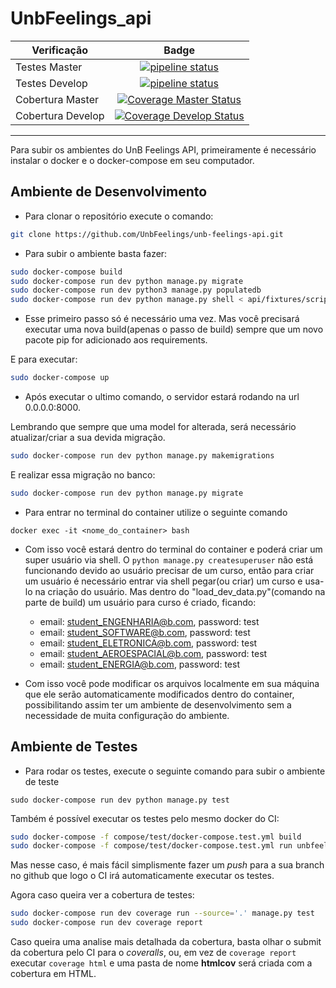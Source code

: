# UnbFeelings_api

| Verificação       | Badge         |
| ------------------|:-------------:|
| Testes Master     | [![pipeline status](https://gitlab.com/UnbFeelings/unb-feelings-api/badges/master/pipeline.svg)](https://gitlab.com/UnbFeelings/unb-feelings-api/commits/master) |
| Testes Develop    | [![pipeline status](https://gitlab.com/UnbFeelings/unb-feelings-api/badges/develop/pipeline.svg)](https://gitlab.com/UnbFeelings/unb-feelings-api/commits/master) |
| Cobertura Master  | [![Coverage Master Status](https://coveralls.io/repos/github/UnbFeelings/unb-feelings-api/badge.svg?branch=master)](https://coveralls.io/github/UnbFeelings/unb-feelings-api?branch=master) |
| Cobertura Develop | [![Coverage Develop Status](https://coveralls.io/repos/github/UnbFeelings/unb-feelings-api/badge.svg?branch=develop)](https://coveralls.io/github/UnbFeelings/unb-feelings-api?branch=develop) |

***

Para subir os ambientes do UnB Feelings API, primeiramente é necessário instalar o docker e o docker-compose em seu computador.

## Ambiente de Desenvolvimento

* Para clonar o repositório execute o comando:
```bash
git clone https://github.com/UnbFeelings/unb-feelings-api.git
```

* Para subir o ambiente basta fazer:
```bash
sudo docker-compose build
sudo docker-compose run dev python manage.py migrate
sudo docker-compose run dev python3 manage.py populatedb
sudo docker-compose run dev python manage.py shell < api/fixtures/scripts/load_dev_data.py
```
* Esse primeiro passo só é necessário uma vez. Mas você precisará executar uma nova build(apenas o passo de build) sempre que um novo pacote pip for adicionado aos requirements.

E para executar:
```bash
sudo docker-compose up
```
* Após executar o ultimo comando, o servidor estará rodando na url 0.0.0.0:8000.

Lembrando que sempre que uma model for alterada, será necessário atualizar/criar a sua devida migração.
```bash
sudo docker-compose run dev python manage.py makemigrations
```
E realizar essa migração no banco:
```bash
sudo docker-compose run dev python manage.py migrate
```

* Para entrar no terminal do container utilize o seguinte comando
```
docker exec -it <nome_do_container> bash
```

* Com isso você estará dentro do terminal do container e poderá criar um super usuário via shell.
O ```python manage.py createsuperuser``` não está funcionando
devido ao usuário precisar de um curso, então para criar um usuário é necessário entrar via shell pegar(ou criar) um curso e usa-lo na criação do usuário. Mas dentro do "load_dev_data.py"(comando na parte de build) um usuário para curso é criado, ficando:
    * email: student_ENGENHARIA@b.com, password: test
    * email: student_SOFTWARE@b.com, password: test
    * email: student_ELETRONICA@b.com, password: test
    * email: student_AEROESPACIAL@b.com, password: test
    * email: student_ENERGIA@b.com, password: test

* Com isso você pode modificar os arquivos localmente em sua máquina que ele serão automaticamente modificados dentro do container, possibilitando assim ter um ambiente de desenvolvimento sem a necessidade de muita configuração do ambiente.

## Ambiente de Testes

* Para rodar os testes, execute o seguinte comando para subir o ambiente de teste
```
sudo docker-compose run dev python manage.py test
```

Também é possível executar os testes pelo mesmo docker do CI:
```bash
sudo docker-compose -f compose/test/docker-compose.test.yml build
sudo docker-compose -f compose/test/docker-compose.test.yml run unbfeelings-test python manage.py test
```

Mas nesse caso, é mais fácil simplismente fazer um _push_ para a sua branch no github que logo o CI irá automaticamente executar os testes.

Agora caso queira ver a cobertura de testes:
```bash
sudo docker-compose run dev coverage run --source='.' manage.py test
sudo docker-compose run dev coverage report
```

Caso queira uma analise mais detalhada da cobertura, basta olhar o submit da cobertura pelo CI para o _coveralls_, ou, em vez de ```coverage report``` executar ```coverage html``` e uma pasta de nome __htmlcov__ será criada com a cobertura em HTML.
